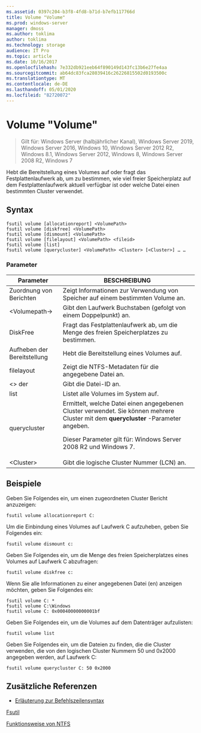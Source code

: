 ```yaml
---
ms.assetid: 0397c204-b3f8-4fd8-b71d-b7efb117766d
title: Volume "Volume"
ms.prod: windows-server
manager: dmoss
ms.author: toklima
author: toklima
ms.technology: storage
audience: IT Pro
ms.topic: article
ms.date: 10/16/2017
ms.openlocfilehash: 7e332db921eeb64f890149d143fc13b6e27fe4aa
ms.sourcegitcommit: ab64dc83fca28039416c26226815502d0193500c
ms.translationtype: MT
ms.contentlocale: de-DE
ms.lasthandoff: 05/01/2020
ms.locfileid: "82720072"
---
```

# <a name="fsutil-volume"></a>Volume "Volume"
> Gilt für: Windows Server (halbjährlicher Kanal), Windows Server 2019, Windows Server 2016, Windows 10, Windows Server 2012 R2, Windows 8.1, Windows Server 2012, Windows 8, Windows Server 2008 R2, Windows 7

Hebt die Bereitstellung eines Volumes auf oder fragt das Festplattenlaufwerk ab, um zu bestimmen, wie viel freier Speicherplatz auf dem Festplattenlaufwerk aktuell verfügbar ist oder welche Datei einen bestimmten Cluster verwendet.



## <a name="syntax"></a>Syntax

```
fsutil volume [allocationreport] <VolumePath>
fsutil volume [diskfree] <VolumePath>
fsutil volume [dismount] <VolumePath>
fsutil volume [filelayout] <VolumePath> <fileid>
fsutil volume [list]
fsutil volume [querycluster] <VolumePath> <Cluster> [<Cluster>] … …
```

### <a name="parameters"></a>Parameter

|Parameter|BESCHREIBUNG|
|-------------|---------------|
|Zuordnung von Berichten|Zeigt Informationen zur Verwendung von Speicher auf einem bestimmten Volume an.|
|\<Volumepath->|Gibt den Laufwerk Buchstaben (gefolgt von einem Doppelpunkt) an.|
|DiskFree|Fragt das Festplattenlaufwerk ab, um die Menge des freien Speicherplatzes zu bestimmen.|
|Aufheben der Bereitstellung|Hebt die Bereitstellung eines Volumes auf.|
|filelayout|Zeigt die NTFS-Metadaten für die angegebene Datei an.|
|\<> der|Gibt die Datei-ID an.|
|list|Listet alle Volumes im System auf.|
|querycluster|Ermittelt, welche Datei einen angegebenen Cluster verwendet. Sie können mehrere Cluster mit dem **querycluster** -Parameter angeben.<p>Dieser Parameter gilt für: Windows Server 2008 R2 und Windows 7.|
|\<Cluster>|Gibt die logische Cluster Nummer (LCN) an.|

## <a name="examples"></a><a name="BKMK_examples"></a>Beispiele
Geben Sie Folgendes ein, um einen zugeordneten Cluster Bericht anzuzeigen:

```
fsutil volume allocationreport C:
```

Um die Einbindung eines Volumes auf Laufwerk C aufzuheben, geben Sie Folgendes ein:

```
fsutil volume dismount c:
```

Geben Sie Folgendes ein, um die Menge des freien Speicherplatzes eines Volumes auf Laufwerk C abzufragen:

```
fsutil volume diskfree c:
```

Wenn Sie alle Informationen zu einer angegebenen Datei (en) anzeigen möchten, geben Sie Folgendes ein:

```
fsutil volume C: *
fsutil volume C:\Windows
fsutil volume C: 0x00040000000001bf
```

Geben Sie Folgendes ein, um die Volumes auf dem Datenträger aufzulisten:

```
fsutil volume list
```

Geben Sie Folgendes ein, um die Dateien zu finden, die die Cluster verwenden, die von den logischen Cluster Nummern 50 und 0x2000 angegeben werden, auf Laufwerk C:

```
fsutil volume querycluster C: 50 0x2000
```

## <a name="additional-references"></a>Zusätzliche Referenzen
- [Erläuterung zur Befehlszeilensyntax](command-line-syntax-key.md)

[Fsutil](Fsutil.md)

[Funktionsweise von NTFS](https://go.microsoft.com/fwlink/?LinkId=183396)


